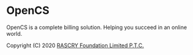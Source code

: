 # OpenCS
OpenCS is a complete billing solution. Helping you succeed in an online world.

Copyright (C) 2020 [RASCRY Foundation Limited P.T.C.](https://bhk.arctischia.eu/look.php?cname=&cid=329c5cca-8127-4577-99a6-23dc2eb20389)
